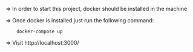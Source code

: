 =>  In order to start this project, docker should be installed in the machine

=>  Once docker is installed just run the following command:

        docker-compose up

=>  Visit http://localhost:3000/